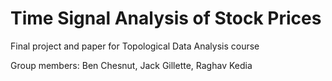 # Time Signal Analysis of Stock Prices
Final project and paper for Topological Data Analysis course

Group members: Ben Chesnut, Jack Gillette, Raghav Kedia
